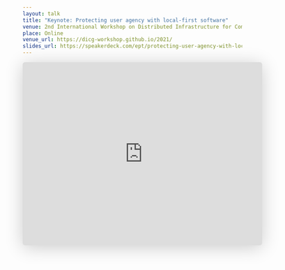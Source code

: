 ```yaml
---
layout: talk
title: "Keynote: Protecting user agency with local-first software"
venue: 2nd International Workshop on Distributed Infrastructure for Common Good (DICG)
place: Online
venue_url: https://dicg-workshop.github.io/2021/
slides_url: https://speakerdeck.com/ept/protecting-user-agency-with-local-first-software
---
```


<iframe class="speakerdeck-iframe" frameborder="0" src="https://speakerdeck.com/player/cc97be9f46e04c09956e7eae92d88dd1" title="Protecting user agency with local-first software" allowfullscreen="true" mozallowfullscreen="true" webkitallowfullscreen="true" style="border: 0px; background: padding-box padding-box rgba(0, 0, 0, 0.1); margin: 0px; padding: 0px; border-radius: 6px; box-shadow: rgba(0, 0, 0, 0.2) 0px 5px 40px; width: 550px; height: 420px;" data-ratio="1.3333333333333333"></iframe>
